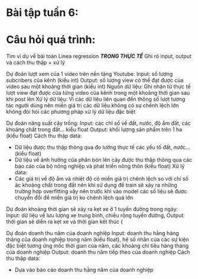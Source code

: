 # Bài tập tuần 6: 
# Câu hỏi quá trình:
Tìm ví dụ về bài toán Linea regression ***TRONG THỰC TẾ***
Ghi rõ input, output và cách thu thập + xử lý 

Dự đoán lượt xem của 1 video trên nền tảng Youtube:
Input: số lượng subcribers cũa kênh (kiểu int)
Output: số lượng view có thể đạt được của video sau một khoảng thời gian (kiểu int) 
Nguồn dữ liệu: Ghi nhận từ thực tế lượt view đạt được của từng video của kênh trong một khoảng thời gian sau khi post lên
Xử lý dữ liệu: Vì các dữ liệu liên quan đến thông số lượt tương tác người dùng nên miền giá trị các dữ liệu không có sự chênh lệch lớn không đòi hỏi các phương pháp xử lý dữ liệu đặc biệt

Dự đoán năng suất cây trồng:
Input: các chỉ số về đất, nước, độ ẩm đất, các khoáng chất trong đất... kiểu float
Output: khối lượng sản phẩm trên 1 ha (kiểu float)
Cách thu thập data:
- Dữ liệu được thu thập thông qua đo lường thực tế các yếu tố đất, nước... (kiểu float)
- Dữ liệu về ảnh hưởng của phân bón lên cây được thu thập thông qua các báo cáo của bộ nông nghiệp và phát triển nông thôn (kiểu float)
Xử lý data:
- Các giá trị về độ ẩm và nhiệt độ có miền giá trị chênh lệch so với chỉ số ác khoáng chất trong đất nên khi sử dụng để train sẽ xảy ra những trường hợp overfitting vậy nên trước khi vào model các số liệu sẽ được chuyển đổi để miền giá trị ko chênh lệch quá lớn 

Dự đoán khoảng thời gian sẽ xảy ra kẹt xe ở 1 tuyến đường trong ngày:
Input: dữ liệu về lưu lượng xe trung bình, chiều rộng tuyến đường, 
Output: thời gian sẽ diễn ra kẹt xe và thời gian kết thúc (

Dự đoán doanh thu năm của doanh nghiệp
Input: doanh thu hằng hàng tháng của doanh nghiệp trong năm (kiểu float), hệ số nhân của các sự kiện đặc biệt tương ứng mốc thời gian của năm, các khoảng chi tiêu hàng tháng của doanh nghiệp
Output: doanh thu năm tiếp theo của doanh nghiệp
Cách thu thập data: 
- Dựa vào báo cáo doanh thu hằng năm của doanh nghiệp 
